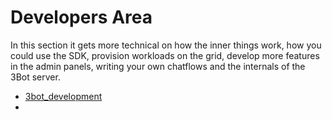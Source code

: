 # Developers Area

In this section it gets more technical on how the inner things work, how you could use the SDK, provision workloads on the grid, develop more features in the admin panels, writing your own chatflows and the internals of the 3Bot server.


- [3bot_development](3bot_development)
- 